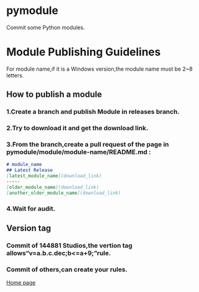 # pymodule
Commit some Python modules.
# Module Publishing Guidelines
For module name,if it is a Windows version,the module name must be 2~8 letters.
## How to publish a module
### 1.Create a branch and publish Module in releases branch.
### 2.Try to download it and get the download link.
### 3.From the branch,create a pull request of the page in pymodule/module/module-name/README.md :
```markdown
# module_name
## Latest Release
[latest_module_name](download_link)
-----
[older_module_name](download_link)
[another_older_module_name](download_link)
```
### 4.Wait for audit.
## Version tag
### Commit of 144881 Studios,the vertion tag allows“v=a.b.c.dec;b<=a+9;”rule.  
### Commit of others,can create your rules.
[Home page](https://144881-studios.github.io/pymodule/module)
